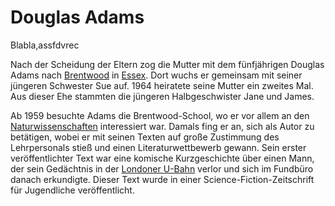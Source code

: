 

# Douglas Adams



Blabla,assfdvrec



Nach der Scheidung der Eltern zog die Mutter mit dem fünfjährigen Douglas Adams nach [Brentwood](https://de.wikipedia.org/wiki/Brentwood_(Essex)) in [Essex](https://de.wikipedia.org/wiki/Essex). Dort wuchs er gemeinsam mit seiner jüngeren Schwester Sue auf. 1964 heiratete seine Mutter ein zweites Mal. Aus dieser Ehe stammten die jüngeren Halbgeschwister Jane und James.

Ab 1959 besuchte Adams die Brentwood-School, wo er vor allem an den [Naturwissenschaften](https://de.wikipedia.org/wiki/Naturwissenschaft) interessiert war. Damals fing er an, sich als Autor zu betätigen, wobei er mit seinen Texten auf große Zustimmung des Lehrpersonals stieß und einen Literaturwettbewerb gewann. Sein erster veröffentlichter Text war eine komische Kurzgeschichte über einen Mann, der sein Gedächtnis in der [Londoner U-Bahn](https://de.wikipedia.org/wiki/London_Underground) verlor und sich im Fundbüro danach erkundigte. Dieser Text wurde in einer Science-Fiction-Zeitschrift für Jugendliche veröffentlicht.